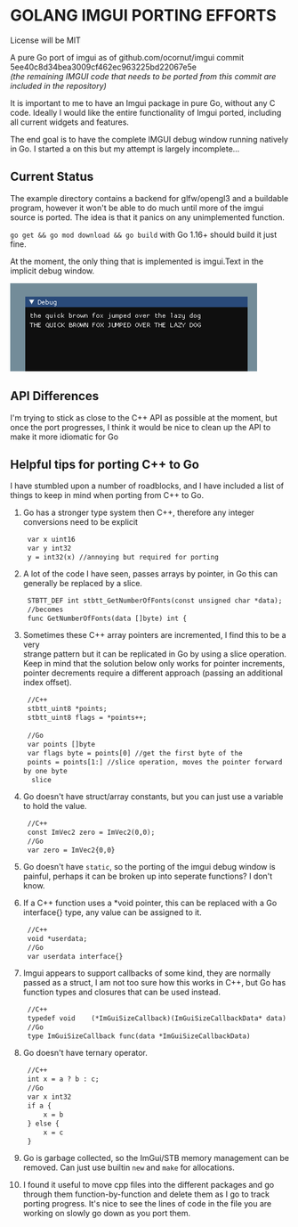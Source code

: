 # GOLANG IMGUI PORTING EFFORTS
License will be MIT

A pure Go port of imgui as of github.com/ocornut/imgui commit  5ee40c8d34bea3009cf462ec963225bd22067e5e  
*(the remaining IMGUI code that needs to be ported from this commit are included in the repository)*  

It is important to me to have an Imgui package in pure Go, without any C code.
Ideally I would like the entire functionality of Imgui ported, including all
current widgets and features.

The end goal is to have the complete IMGUI debug window running 
natively in Go. I started a on this but my attempt is largely incomplete...

## Current Status
The example directory contains a backend for glfw/opengl3 and a buildable
program, however it won't be able to do much until more of the imgui source is ported.
The idea is that it panics on any unimplemented function.

`go get && go mod download && go build` with Go 1.16+ should build it just fine.

At the moment, the only thing that is implemented is imgui.Text in the implicit
debug window.

![The Quick Brown Fox Jumps Over The Lazy Dog](media/quickbrownfox.png)

## API Differences

I'm trying to stick as close to the C++ API as possible at the moment, but once the port progresses, I think it would be nice to clean up the API to make it more idiomatic for Go

## Helpful tips for porting C++ to Go
I have stumbled upon a number of
roadblocks, and I have included a list of things to keep in mind when porting from C++ to Go.

1. Go has a stronger type system then C++, therefore any integer conversions need to be explicit

        var x uint16
        var y int32
        y = int32(x) //annoying but required for porting

2. A lot of the code I have seen, passes arrays by pointer, in Go
this can generally be replaced by a slice.

        STBTT_DEF int stbtt_GetNumberOfFonts(const unsigned char *data);
        //becomes
        func GetNumberOfFonts(data []byte) int {

3. Sometimes these C++ array pointers are incremented, I find this to be a very    
strange pattern but it can be replicated in Go by using a slice operation.
Keep in mind that the solution below only works for pointer increments, pointer decrements require a different approach (passing an additional index offset).

        //C++
        stbtt_uint8 *points;
        stbtt_uint8 flags = *points++; 

        //Go 
        var points []byte
        var flags byte = points[0] //get the first byte of the
        points = points[1:] //slice operation, moves the pointer forward by one byte
         slice
        

4. Go doesn't have struct/array constants, but you can just use a variable to 
hold the value.

        //C++
        const ImVec2 zero = ImVec2(0,0);
        //Go
        var zero = ImVec2{0,0}

5. Go doesn't have `static`, so the porting of the imgui debug window is
painful, perhaps it can be broken up into seperate functions? I don't know.

6. If a C++ function uses a *void pointer, this can be replaced with a Go
interface{} type, any value can be assigned to it.

        //C++
        void *userdata;
        //Go
        var userdata interface{}

7. Imgui appears to support callbacks of some kind, they are normally
passed as a struct, I am not too sure how this works in C++, but Go
has function types and closures that can be used instead.

        //C++
        typedef void    (*ImGuiSizeCallback)(ImGuiSizeCallbackData* data)
        //Go
        type ImGuiSizeCallback func(data *ImGuiSizeCallbackData)


8. Go doesn't have ternary operator.

        //C++
        int x = a ? b : c;
        //Go
        var x int32
        if a {
            x = b
        } else {
            x = c
        }

9. Go is garbage collected, so the ImGui/STB memory management can
be removed. Can just use builtin `new` and `make` for allocations.

10. I found it useful to move cpp files into the different packages and go through them function-by-function and delete them as I go to track porting progress. It's nice to see the lines of code in the file you are working on slowly go down as you
port them.